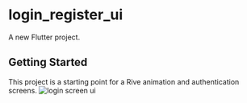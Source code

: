 # login_register_ui

A new Flutter project.

## Getting Started

This project is a starting point for a Rive animation and authentication screens.
![login screen ui](https://user-images.githubusercontent.com/57302933/213872552-8858a5bd-769f-48fe-815c-2cbea4771b34.gif)



